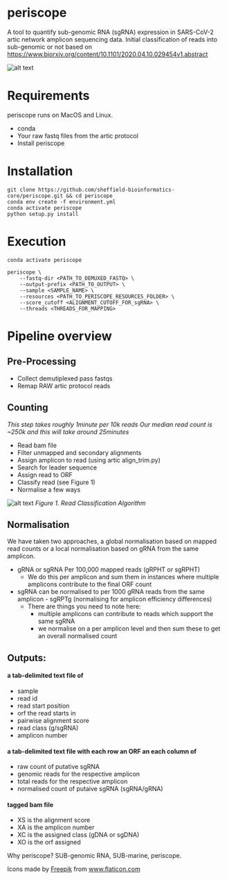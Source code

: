 # periscope

A tool to quantify sub-genomic RNA (sgRNA) expression in SARS-CoV-2 artic network amplicon sequencing data.
Initial classification of reads into sub-genomic or not based on https://www.biorxiv.org/content/10.1101/2020.04.10.029454v1.abstract

![alt text](https://github.com/sheffield-bioinformatics-core/periscope/blob/master/ocean.png "periscope")

# Requirements
periscope runs on MacOS and Linux. 


* conda
* Your raw fastq files from the artic protocol
* Install periscope

# Installation
```
git clone https://github.com/sheffield-bioinformatics-core/periscope.git && cd periscope
conda env create -f environment.yml
conda activate periscope
python setup.py install
```

# Execution
```
conda activate periscope

periscope \
    --fastq-dir <PATH_TO_DEMUXED_FASTQ> \
    --output-prefix <PATH_TO_OUTPUT> \
    --sample <SAMPLE_NAME> \
    --resources <PATH_TO_PERISCOPE_RESOURCES_FOLDER> \
    --score_cutoff <ALIGNMENT_CUTOFF_FOR_sgRNA> \
    --threads <THREADS_FOR_MAPPING>
```

# Pipeline overview
## Pre-Processing

* Collect demutiplexed pass fastqs
* Remap RAW artic protocol reads

## Counting

_This step takes roughly 1minute per 10k reads_
_Our median read count is ~250k and this will take around 25minutes_

* Read bam file
* Filter unmapped and secondary alignments
* Assign amplicon to read (using artic align_trim.py)
* Search for leader sequence
* Assign read to ORF
* Classify read (see Figure 1)
* Normalise a few ways

![alt text](https://github.com/sheffield-bioinformatics-core/periscope/blob/master/read_classification.png "periscope")<!-- .element height="10%" width="10%" -->
*Figure 1. Read Classification Algorithm* 

## Normalisation

We have taken two approaches, a global normalisation based on mapped read counts or a local normalisation based on gRNA from the same amplicon.

* gRNA or sgRNA Per 100,000 mapped reads (gRPHT or sgRPHT)
    * We do this per amplicon and sum them in instances where multiple amplicons contribute to the final ORF count
* sgRNA can be normalised to per 1000 gRNA reads from the same amplicon - sgRPTg (normalising for amplicon efficiency differences)
    * There are things you need to note here:
        * multiple amplicons can contribute to reads which support the same sgRNA
        * we normalise on a per amplicon level and then sum these to get an overall normalised count


## Outputs:

#### a tab-delimited text file of 
- sample
- read id 
- read start position
- orf the read starts in
- pairwise alignment score
- read class (g/sgRNA) 
- amplicon number

#### a tab-delimited text file with each row an ORF an each column of
- raw count of putative sgRNA
- genomic reads for the respective amplicon
- total reads for the respective amplicon
- normalised count of putaive sgRNA (sgRNA/gRNA)

#### tagged bam file
- XS is the alignment score
- XA is the amplicon number
- XC is the assigned class (gDNA or sgDNA)
- XO is the orf assigned

Why periscope? SUB-genomic RNA, SUB-marine, periscope.
<div>Icons made by <a href="https://www.flaticon.com/authors/freepik" title="Freepik">Freepik</a> from <a href="https://www.flaticon.com/" title="Flaticon">www.flaticon.com</a></div>
